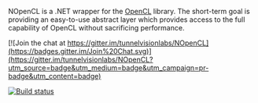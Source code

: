 NOpenCL is a .NET wrapper for the [OpenCL](http://www.khronos.org/opencl/) library.
The short-term goal is providing an easy-to-use abstract layer which provides access
to the full capability of OpenCL without sacrificing performance.

[![Join the chat at https://gitter.im/tunnelvisionlabs/NOpenCL](https://badges.gitter.im/Join%20Chat.svg)](https://gitter.im/tunnelvisionlabs/NOpenCL?utm_source=badge&utm_medium=badge&utm_campaign=pr-badge&utm_content=badge)

[![Build status](https://ci.appveyor.com/api/projects/status/0me6y9hqdv374m22/branch/master?svg=true)](https://ci.appveyor.com/project/sharwell/nopencl/branch/master)
